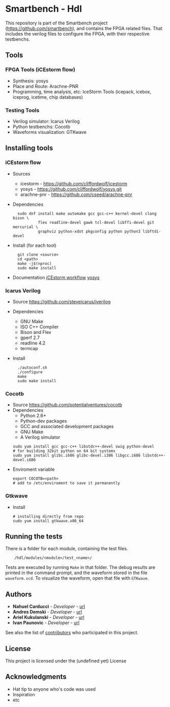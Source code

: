 # Smartbench - Hdl

This repository is part of the Smartbench project (https://github.com/smartbench), and contains the FPGA related files.
That includes the verilog files to configure the FPGA, with their respective testbenchs.

## Tools

### FPGA Tools (iCEstorm flow)
* Synthesis: yosys
* Place and Route: Arachne-PNR
* Programming, time analysis, etc: IceStorm Tools (icepack, icebox, iceprog, icetime, chip databases)
    
### Testing Tools
* Verilog simulator: Icarus Verilog
* Python testbenchs: Cocotb
* Waveforms visualization: GTKwave
        
## Installing tools

### iCEstorm flow
* Sources
    * icestorm - https://github.com/cliffordwolf/icestorm
    * yosys - https://github.com/cliffordwolf/yosys.git
    * arachne-pnr - https://github.com/cseed/arachne-pnr
* Dependencies

        sudo dnf install make automake gcc gcc-c++ kernel-devel clang bison \
                 flex readline-devel gawk tcl-devel libffi-devel git mercurial \
                 graphviz python-xdot pkgconfig python python3 libftdi-devel
* Install (for each tool)

        git clone <source>
        cd <path>
        make -j$(nproc)
        sudo make install
* Documentation
    [iCEstorm workflow](http://www.clifford.at/icestorm/)
    [yosys](http://www.clifford.at/yosys/)

### Icarus Verilog
* Source
    https://github.com/steveicarus/iverilog
* Dependencies
    - GNU Make
    - ISO C++ Compiler
    - Bison and Flex
    - gperf 2.7
    - readline 4.2
    - termcap
* Install

        ./autoconf.sh
        ./configure
        make
        sudo make install

### Cocotb
* Source
    https://github.com/potentialventures/cocotb
* Dependencies
    * Python 2.6+
    * Python-dev packages
    * GCC and associated development packages
    * GNU Make
    * A Verilog simulator
    ```
    sudo yum install gcc gcc-c++ libstdc++-devel swig python-devel
    # for building 32bit python on 64 bit systems
    sudo yum install glibc.i686 glibc-devel.i386 libgcc.i686 libstdc++-devel.i686
    ```
* Enviroment variable
    ```
    export COCOTB=<path>
    # add to /etc/enviroment to save it permanently
    ```

### Gtkwave
* Install
    ```
    # installing directly from repo
    sudo yum install gtkwave.x86_64
    ```
## Running the tests
There is a folder for each module, containing the test files.
```
    /hdl/modules/<module>/test_<name>/
```
Tests are executed by running ```Make``` in that folder.
The debug results are printed in the command prompt, and the waveform stored in the file ```waveform.vcd```.
To visualize the waveform, open that file with ```GTKwave```.

## Authors

* **Nahuel Carducci** - *Developer* - [url](https://github.com/...)
* **Andres Demski** - *Developer* - [url](https://github.com/...)
* **Ariel Kukulanski** - *Developer* - [url](https://github.com/...)
* **Ivan Paunovic** - *Developer* - [url](https://github.com/...)

See also the list of [contributors](https://github.com/smartbench/hdl/contributors) who participated in this project.

## License

This project is licensed under the (undefined yet) License

## Acknowledgments

* Hat tip to anyone who's code was used
* Inspiration
* etc

